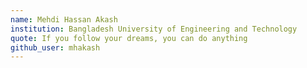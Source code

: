 ```yaml
---
name: Mehdi Hassan Akash
institution: Bangladesh University of Engineering and Technology
quote: If you follow your dreams, you can do anything
github_user: mhakash
---
```

